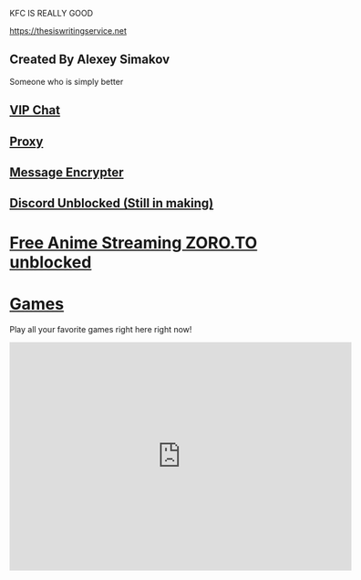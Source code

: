 KFC IS REALLY GOOD

<a href='https://thesiswritingservice.net/'>https://thesiswritingservice.net</a> <script type='text/javascript' src='https://www.freevisitorcounters.com/auth.php?id=1bc6d715c684309a0c5a7b78f111356a21767591'></script>
<script type="text/javascript" src="https://www.freevisitorcounters.com/en/home/counter/1018414/t/0"></script>

## Created By Alexey Simakov
Someone who is simply better
## [VIP Chat](https://jstrieb.github.io/link-lock/#eyJ2IjoiMC4wLjEiLCJlIjoidGxBLzE1REp0OTNsbTNpWmhjblJqdDJwbTVZS2s0aTBZSitObmpRbXBzZXM1SDlmYUwzNWlOSlhrcjlPeGp4S292Qm1XZGNUN1RFR1lSQy8iLCJzIjoiYjZOaDNYSEpITDQ2MGZ3TTBidzk1Zz09IiwiaSI6IkhSbHgzZkFPMkxPQXorakYifQ==)

## [Proxy](https://gatorgamer.github.io/unblockedweb)

## [Message Encrypter](https://gatorgamer.github.io/encrypt)

## [Discord Unblocked (Still in making)](https://gatorgamer.github.io/discord.html)

# [Free Anime Streaming ZORO.TO unblocked](https://gatorgamer.github.io/htmlfiles/zoroto.html)

# [Games](https://gatorgamer.github.io/games)

Play all your favorite games right here right now!

<iframe src="https://tlk.io/gatorgamerpublicchat" style="border:0px #ffffff none;" name="Chat" scrolling="yes" frameborder="0" marginheight="0px" marginwidth="0px" height="400px" width="600px" allowfullscreen></iframe>
